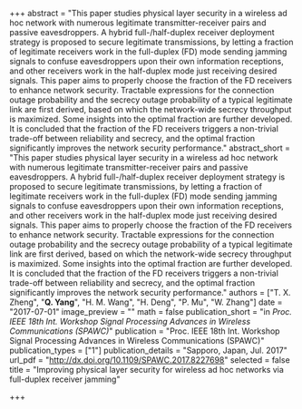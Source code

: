 +++
abstract = "This paper studies physical layer security in a wireless ad hoc network with numerous legitimate transmitter-receiver pairs and passive eavesdroppers. A hybrid full-/half-duplex receiver deployment strategy is proposed to secure legitimate transmissions, by letting a fraction of legitimate receivers work in the full-duplex (FD) mode sending jamming signals to confuse eavesdroppers upon their own information receptions, and other receivers work in the half-duplex mode just receiving desired signals. This paper aims to properly choose the fraction of the FD receivers to enhance network security. Tractable expressions for the connection outage probability and the secrecy outage probability of a typical legitimate link are first derived, based on which the network-wide secrecy throughput is maximized. Some insights into the optimal fraction are further developed. It is concluded that the fraction of the FD receivers triggers a non-trivial trade-off between reliability and secrecy, and the optimal fraction significantly improves the network security performance."
abstract_short = "This paper studies physical layer security in a wireless ad hoc network with numerous legitimate transmitter-receiver pairs and passive eavesdroppers. A hybrid full-/half-duplex receiver deployment strategy is proposed to secure legitimate transmissions, by letting a fraction of legitimate receivers work in the full-duplex (FD) mode sending jamming signals to confuse eavesdroppers upon their own information receptions, and other receivers work in the half-duplex mode just receiving desired signals. This paper aims to properly choose the fraction of the FD receivers to enhance network security. Tractable expressions for the connection outage probability and the secrecy outage probability of a typical legitimate link are first derived, based on which the network-wide secrecy throughput is maximized. Some insights into the optimal fraction are further developed. It is concluded that the fraction of the FD receivers triggers a non-trivial trade-off between reliability and secrecy, and the optimal fraction significantly improves the network security performance."
authors = ["T. X. Zheng", "**Q. Yang**", "H. M. Wang", "H. Deng", "P. Mu", "W. Zhang"]
date = "2017-07-01"
image_preview = ""
math = false
publication_short = "in *Proc. IEEE 18th Int. Workshop Signal Processing Advances in Wireless Communications (SPAWC)*"
publication = "Proc. IEEE 18th Int. Workshop Signal Processing Advances in Wireless Communications (SPAWC)"
publication_types = ["1"]
publication_details = "Sapporo, Japan, Jul. 2017"
url_pdf = "http://dx.doi.org/10.1109/SPAWC.2017.8227698"
selected = false
title = "Improving physical layer security for wireless ad hoc networks via full-duplex receiver jamming"


+++